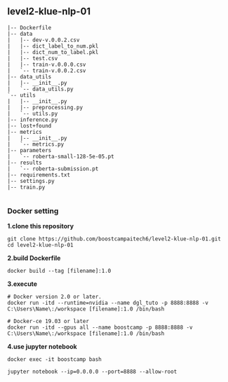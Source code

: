 ## level2-klue-nlp-01

```
|-- Dockerfile
|-- data
|   |-- dev-v.0.0.2.csv
|   |-- dict_label_to_num.pkl
|   |-- dict_num_to_label.pkl
|   |-- test.csv
|   |-- train-v.0.0.0.csv
|   `-- train-v.0.0.2.csv
|-- data_utils
|   |-- __init__.py
|   `-- data_utils.py
`-- utils
|   |-- __init__.py
|   |-- preprocessing.py
|   `-- utils.py
|-- inference.py
|-- lost+found
|-- metrics
|   |-- __init__.py
|   `-- metrics.py
|-- parameters
|   `-- roberta-small-128-5e-05.pt
|-- results
|   `-- roberta-submission.pt
|-- requirements.txt
|-- settings.py
|-- train.py


```


### Docker setting
**1.clone this repository**
``` 
git clone https://github.com/boostcampaitech6/level2-klue-nlp-01.git
cd level2-klue-nlp-01
```

**2.build Dockerfile**
```
docker build --tag [filename]:1.0
```

**3.execute**

```
# Docker version 2.0 or later.
docker run -itd --runtime=nvidia --name dgl_tuto -p 8888:8888 -v C:\Users\Name\:/workspace [filename]:1.0 /bin/bash
```

```
# Docker-ce 19.03 or later
docker run -itd --gpus all --name boostcamp -p 8888:8888 -v C:\Users\Name\:/workspace [filename]:1.0 /bin/bash
```

**4.use jupyter notebook**
```
docker exec -it boostcamp bash

jupyter notebook --ip=0.0.0.0 --port=8888 --allow-root
```
